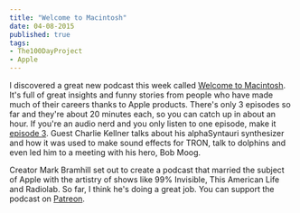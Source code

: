 ```yaml
---
title: "Welcome to Macintosh"
date: 04-08-2015
published: true
tags:
- The100DayProject
- Apple
---
```


I discovered a great new podcast this week called [Welcome to Macintosh](http://www.macintosh.fm/). It's full of great insights and funny stories from people who have made much of their careers thanks to Apple products. There's only 3 episodes so far and they're about 20 minutes each, so you can catch up in about an hour. If you're an audio nerd and you only listen to one episode, make it [episode 3](http://www.macintosh.fm/episodes/3). Guest Charlie Kellner talks about his alphaSyntauri synthesizer and how it was used to make sound effects for TRON, talk to dolphins and even led him to a meeting with his hero, Bob Moog.

Creator Mark Bramhill set out to create a podcast that married the subject of Apple with the artistry of shows like 99% Invisible, This American Life and Radiolab. So far, I think he's doing a great job. You can support the podcast on [Patreon](https://www.patreon.com/macintoshfm).
